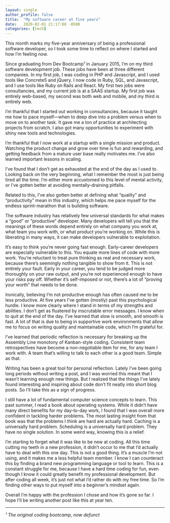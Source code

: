 ```yaml
---
layout: single
author_profile: false
title:  "My software career at five years"
date:   2020-02-01 21:17:08 -0500
categories: [tech]
---
```


This month marks my five-year anniversary of being a professional software developer, so I took some time to reflect on where I started and how I’m feeling now.

Since graduating from Dev Bootcamp¹ in January 2015, I’m on my third software development job. These jobs have been at three different companies. In my first job, I was coding in PHP and Javascript, and I used tools like Concrete5 and jQuery. I now code in Ruby, SQL, and Javascript, and I use tools like Ruby on Rails and React. My first two jobs were consultancies, and my current job is at a SAAS startup. My first job was entirely web-based, my second was both web and mobile, and my third is entirely web.

I’m thankful that I started out working in consultancies, because it taught me how to pace myself—when to deep dive into a problem versus when to move on to another task. It gave me a ton of practice at architecting projects from scratch. I also got many opportunities to experiment with shiny new tools and technologies.

I’m thankful that I now work at a startup with a single mission and product. Watching the product change and grow over time is fun and rewarding, and getting feedback from a mature user base really motivates me. I’ve also learned important lessons in scaling.

I’ve found that I don’t get as exhausted at the end of the day as I used to. Looking back on the very beginning, what I remember the most is just being tired all the time. I’m either more accustomed to this level of mental activity, or I’ve gotten better at avoiding mentally-draining pitfalls.

Related to this, I’ve also gotten better at defining what “quality” and “productivity” mean in this industry, which helps me pace myself for the endless sprint-marathon that is building software.

The software industry has relatively few universal standards for what makes a “good” or “productive” developer. Many developers will tell you that the meanings of these words depend entirely on what company you work at, what team you work with, or what product you’re working on. While this is liberating in many ways, it can make developers vulnerable to exploitation.

It’s easy to think you’re never going fast enough. Early-career developers are especially vulnerable to this. You equate more lines of code with more work. You’re reluctant to treat pure thinking as real and necessary work, because there’s seemingly nothing tangible to show from it. This is not entirely your fault. Early in your career, you tend to be judged more thoroughly on your raw output, and you’re not experienced enough to have your risks pay off. Whether it’s self-imposed or not, there’s a lot of “proving your worth” that needs to be done.

Ironically, believing I’m not productive enough has often caused me to be less productive. At five years I’ve gotten (mostly) past this psychological hurdle. I know more clearly where I stand in terms of my strengths and abilities. I don’t get as flustered by inscrutable error messages. I know when to quit at the end of the day. I’ve learned that slow is smooth, and smooth is fast. A lot of that is due to being in supportive work environments that allow me to focus on writing quality and maintainable code, which I’m grateful for.

I’ve learned that periodic reflection is necessary for breaking up the Assembly Line monotony of Kanban-style coding. Consistent team retrospectives have become a non-negotiable item for me, for any team I work with. A team that’s willing to talk to each other is a good team. Simple as that.

Writing has been a great tool for personal reflection. Lately I’ve been going long periods without writing a post, and I was worried this meant that I wasn’t learning enough new things. But I realized that the things I’ve lately found interesting and inspiring about code don’t fit neatly into short blog posts. So I’ll take this as a sign of progress.

I still have a lot of fundamental computer science concepts to learn. This past summer, I read a book about operating systems. While it didn’t have many direct benefits for my day-to-day work, I found that I was overall more confident in tackling harder problems. The most lasting insight from that book was that the problems I think are hard are actually hard. Caching is a universally hard problem. Scheduling is a universally hard problem. They have no single solution. In some weird way, knowing this is a relief.

I’m starting to forget what it was like to be new at coding. All this time cutting my teeth in a new profession, it didn’t occur to me that I’d actually have to deal with this one day. This is not a good thing. It’s a muscle I’m not using, and it makes me a less helpful team member. I know I can counteract this by finding a brand new programming language or tool to learn. This is a constant struggle for me, because I have a hard time coding for fun, even though I know it could greatly benefit my professional development. But after coding all week, it’s just not what I’d rather do with my free time. So I’m finding other ways to put myself into a beginner’s mindset again.

Overall I’m happy with the profession I chose and how it’s gone so far. I hope I’ll be writing another post like this at year ten.

---

*¹ The original coding bootcamp, now defunct*